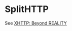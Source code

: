 # SplitHTTP

See [XHTTP: Beyond REALITY](https://github.com/XTLS/Xray-core/discussions/4113#discussioncomment-11468947)
